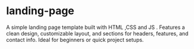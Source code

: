 # landing-page
A simple landing page template built with HTML ,CSS and JS . Features a clean design, customizable layout, and sections for headers, features, and contact info. Ideal for beginners or quick project setups.
